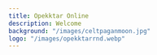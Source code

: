 ```yaml
---
title: Opekktar Online
description: Welcome
background: "/images/celtpaganmoon.jpg"
logo: "/images/opekktarrnd.webp"
---
```

